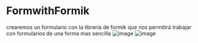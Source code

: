 # FormwithFormik
crearemos un formulario con la librería de formik que nos permitirá trabajar con formularios de una forma mas sencilla
![image](https://user-images.githubusercontent.com/37334986/204257148-87fc8409-2e3d-4ee6-a5a7-86db958255bc.png)
![image](https://user-images.githubusercontent.com/37334986/204257300-96af83ab-95cd-459b-9abc-bbe829f699c0.png)
